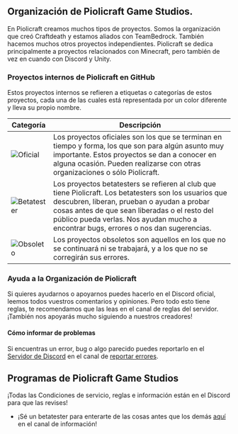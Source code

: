 ## Organización de Piolicraft Game Studios.

En Piolicraft creamos muchos tipos de proyectos. Somos la organización que creó Craftdeath y estamos aliados con TeamBedrock. También hacemos muchos otros proyectos independientes. Piolicraft se dedica principalmente a proyectos relacionados con Minecraft, pero también de vez en cuando con Discord y Unity.

### Proyectos internos de Piolicraft en GitHub

Estos proyectos internos se refieren a etiquetas o categorías de estos proyectos, cada una de las cuales está representada por un color diferente y lleva su propio nombre.

| Categoría     | Descripción           
| ------------- |-------------|
| ![Oficial](https://img.shields.io/badge/Oficial-red.svg?style=flat) |Los proyectos oficiales son los que se terminan en tiempo y forma, los que son para algún asunto muy importante. Estos proyectos se dan a conocer en alguna ocasión. Pueden realizarse con otras organizaciones o sólo Piolicraft.|
| ![Betatester](https://img.shields.io/badge/Betatesters-yellow.svg?style=flat) |Los proyectos betatesters se refieren al club que tiene Piolicraft. Los betatesters son los usuarios que descubren, liberan, prueban o ayudan a probar cosas antes de que sean liberadas o el resto del público pueda verlas. Nos ayudan mucho a encontrar bugs, errores o nos dan sugerencias.|
| ![Obsoleto](https://img.shields.io/badge/Obsoleto-grey.svg?style=flat) | Los proyectos obsoletos son aquellos en los que no se continuará ni se trabajará, y a los que no se corregirán sus errores. |

### Ayuda a la Organización de Piolicraft

Si quieres ayudarnos o apoyarnos puedes hacerlo en el Discord oficial, leemos todos vuestros comentarios y opiniones. Pero todo esto tiene reglas, te recomendamos que las leas en el canal de reglas del servidor. ¡También nos apoyarás mucho siguiendo a nuestros creadores!

#### Cómo informar de problemas
Si encuentras un error, bug o algo parecido puedes reportarlo en el [Servidor de Discord](https://discord.gg/kUgYEaaVkm) en el canal de [reportar errores](https://discord.gg/wwhnjQfhqF).

## Programas de Piolicraft Game Studios
¡Todas las Condiciones de servicio, reglas e información están en el Discord para que las revises!

- ¡Sé un betatester para enterarte de las cosas antes que los demás [aquí](https://discord.gg/kUgYEaaVkm) en el canal de información!
